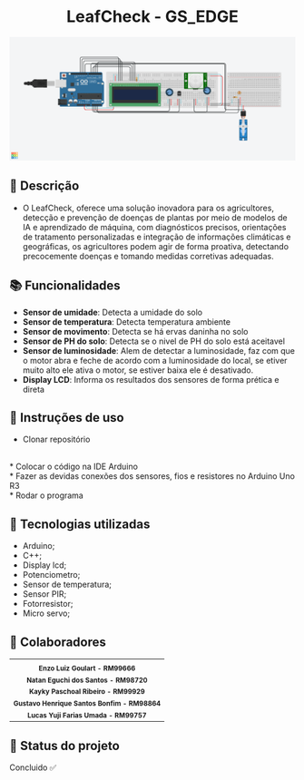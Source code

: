 <h1 align="center">LeafCheck - GS_EDGE</h1>
<img src="./GS_EDGE.png" width="900px;" alt="Foto do Projeto Arduino"/><br>
  
## :memo: Descrição

*  O LeafCheck, oferece uma solução inovadora para os agricultores, detecção e prevenção de doenças de plantas por meio de modelos de IA e aprendizado de máquina, com diagnósticos precisos, orientações de tratamento personalizadas e integração de informações climáticas e geográficas, os agricultores podem agir de forma proativa, detectando precocemente doenças e    tomando medidas corretivas adequadas.

## :books: Funcionalidades

* <b>Sensor de umidade</b>: Detecta a umidade do solo
  <br>
* <b>Sensor de temperatura</b>: Detecta temperatura ambiente
  <br>
* <b>Sensor de movimento</b>: Detecta se há ervas daninha no solo
  <br>
* <b>Sensor de PH do solo</b>: Detecta se o nivel de PH do solo está aceitavel
  <br>
* <b>Sensor de luminosidade</b>: Alem de detectar a luminosidade, faz com que o motor abra e feche de acordo com a luminosidade do local, se etiver muito alto ele ativa o motor, se estiver baixa ele é desativado.
  <br>
* <b>Display LCD</b>: Informa os resultados dos sensores de forma prética e direta

## :seedling: Instruções de uso

* Clonar repositório
<br>
* Colocar o código na IDE Arduino
<br>
* Fazer as devidas conexões dos sensores, fios e resistores no Arduino Uno R3
<br>
* Rodar o programa



## :wrench: Tecnologias utilizadas

* Arduino;
  <br>
* C++;
  <br>
* Display lcd;
  <br>
* Potenciometro;
  <br>
* Sensor de temperatura;
  <br>
* Sensor PIR;
  <br>
* Fotorresistor;
  <br>
* Micro servo;


## :handshake: Colaboradores
<table>
  <tr>
    <td align="center">
        <sub>
          <b>Enzo Luiz Goulart - RM99666</b>
          <br>
        </sub>
        <sub>
          <b>Natan Eguchi dos Santos - RM98720</b>
          <br>
        </sub>
        <sub>
          <b>Kayky Paschoal Ribeiro - RM99929</b>
          <br>
        </sub>
        <sub>
          <b>Gustavo Henrique Santos Bonfim - RM98864</b>
          <br>
        </sub>
        <sub>
          <b>Lucas Yuji Farias Umada - RM99757 </b>
          <br>
        </sub>
    </td>
  </tr>
</table>

## :dart: Status do projeto
Concluido :white_check_mark: